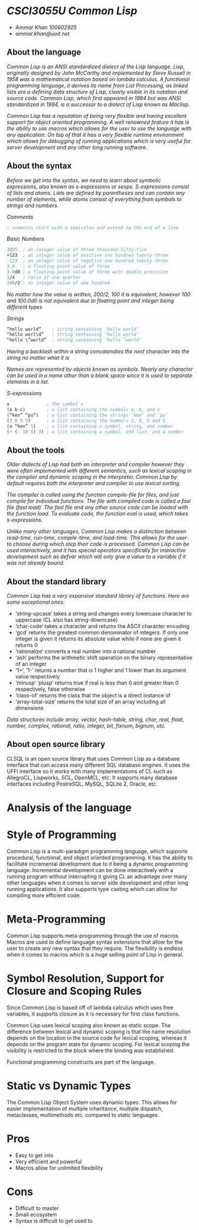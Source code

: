 # _CSCI3055U Common Lisp_

- _Ammar Khan 100602925_
- _ammar.khan@uoit.net_

## About the language

*Common Lisp is an ANSI standardized dialect of the Lisp language. Lisp, originally designed by John McCarthy and implemented by Steve Russell in 1958 was a mathematical notation based on lambda calculus. A functional programming language, it derives its name from List Processing, as linked lists are a defining data structure of Lisp, clearly visible in its notation and source code. Common Lisp, which first appeared in 1984 but was ANSI standardized in 1994, is a successor to a dialect of Lisp known as Maclisp.*

*Common Lisp has a reputation of being very flexible and having excellent support for object oriented programming. A well renowned feature it has is the ability to use macros which allows for the user to use the language with any application. On top of that it has a very flexible runtime environment which allows for debugging of running applications which is very useful for server development and any other long running software.*

## About the syntax

*Before we get into the syntax, we need to learn about symbolic expressions, also known as s-expressions or sexps. S-expressions consist of lists and atoms. Lists are defined by parentheses and can contain any number of elements, while atoms consist of everything from symbols to strings and numbers.*

*Comments*
```lisp
; comments start with a semicolon and extend to the end of a line
```
*Basic Numbers*
```lisp
3055  ; an integer value of three thousand fifty-five
+123  ; an integer value of positive one hundred twenty-three
-123  ; an integer value of negative one hundred twenty-three
3.0   ; a floating point value of three
3.0d0 ; a floating point value of three with double precision
1/4   ; ratio of one quarter
200/2 ; an integer value of one hundred 
```
*No matter how the value is written, 200/2, 100 it is equivalent, however 100 and 100.0d0 is not equivalent due to floating point and integer being different types*

*Strings*
```lisp
“hello world”    ; string containing ‘hello world’
“hello worl\d”   ; string containing ‘hello world’
“hello \”world”  ; string containing ‘hello ”world’
```
*Having a backlash within a string concatenates the next character into the string no matter what it is*

*Names are represented by objects known as symbols. Nearly any character can be used in a name other than a blank space since it is used to separate elements in a list.*

*S-expressions*
```lisp 
x              ; the symbol x
(a b c)        ; a list containing the symbols a, b, and c
(“ken” “pu”)   ; a list containing the strings ‘ken’ and ‘pu’
(3 0 5 5)      ; a list containing the numbers 3, 0, 5 and 5
(a “ken” 5)    ; a list containing a symbol, string, and number
(+ (- 10 5) 3) ; a list containing a symbol, and list, and a number
```

## About the tools

*Older dialects of Lisp had both an interpreter and compiler however they were often implemented with different semantics, such as lexical scoping in the compiler and dynamic scoping in the interpreter. Common Lisp by default requires both the interpreter and compiler to use lexical sorting.*

*The compiler is called using the function compile-file for files, and just compile for individual functions. The file with compiled code is called a fasl file (fast load). The fasl file and any other source code can be loaded with the function load. To evaluate code, the function eval is used, which takes s-expressions.*

*Unlike many other languages, Common Lisp makes a distinction between read-time, run-time, compile-time, and load-time. This allows for the user to choose during which step their code is processed. Common Lisp can be used interactively, and it has special operators specifically for interactive development such as defvar which will only give a value to a variable if it was not already bound.*

## About the standard library

*Common Lisp has a very expansive standard library of functions. Here are some exceptional ones:*

-  ‘string-upcase’ takes a string and changes every lowercase character to uppercase (CL also has string-downcase)
- ‘char-code’ takes a character and returns the ASCII character encoding 
- ‘gcd’ returns the greatest common denominator of integers. If only one integer is given it returns its absolute value while if none are given it returns 0
- ‘rationalize’ converts a real number into a rational number
- ‘ash’ performs the arithmetic shift operation on the binary representative of an integer
- ‘1+’, ‘1-‘ returns a number that is 1 higher and 1 lower than its argument value respectively
- ‘minusp’ ‘plusp’ returns true if real is less than 0 and greater than 0 respectively, false otherwise
- ‘class-of’ returns the class that the object is a direct instance of
- ‘array-total-size’ returns the total size of an array including all dimensions 

*Data structures include array, vector, hash-table, string, char, real, float, number, complex, rational, ratio, integer, bit, fixnum, bignum, etc.*

## About open source library

CLSQL is an open source library that uses Common Lisp as a database interface that can access many different SQL database engines. It uses the UFFI interface so it works with many implementations of CL such as AllegroCL, Lispworks, SCL, OpenMCL, etc. It supports many database interfaces including PostreSQL, MySQL, SQLite 2, Oracle, etc. 

# Analysis of the language

# Style of Programming

Common Lisp is a multi-paradigm programming language, which supports procedural, functional, and object oriented programming. It has the ability to facilitate incremental development due to it being a dynamic programming language. Incremental development can be done interactively with a running program without interrupting it giving CL an advantage over many other languages when it comes to server side development and other long running applications. It also supports type casting which can allow for compiling more efficient code. 

# Meta-Programming

Common Lisp supports meta-programming through the use of macros. Macros are used to define language syntax extensions that allow for the user to create any new syntax that they require. The flexibility is endless when it comes to macros which is a huge selling point of Lisp in general. 

# Symbol Resolution, Support for Closure and Scoping Rules

Since Common Lisp is based off of lambda calculus which uses free variables, it supports closure as it is necessary for first class functions.

Common Lisp uses lexical scoping also known as static scope. The difference between lexical and dynamic scoping is that the name resolution depends on the location in the source code for lexical scoping, whereas it depends on the program state for dynamic scoping. For lexical scoping the visibility is restricted to the block where the binding was established.

Functional programming constructs are part of the language. 

# Static vs Dynamic Types

The Common Lisp Object System uses dynamic types. This allows for easier implementation of multiple inheritance, multiple dispatch, metaclasses, multimethods etc. compared to static languages. 

# Pros
-  Easy to get into
- Very efficient and powerful
- Macros allow for unlimited flexibility
# Cons
- Difficult to master
- Small ecosystem
- Syntax is difficult to get used to



